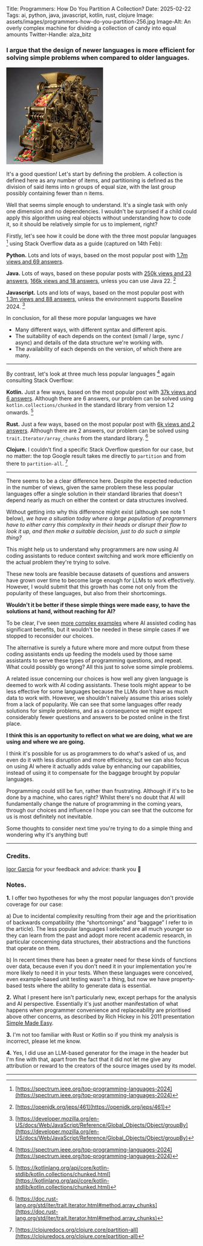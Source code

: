 Title: Programmers: How Do You Partition A Collection?
Date: 2025-02-22
Tags: ai, python, java, javascript, kotlin, rust, clojure
Image: assets/images/programmers-how-do-you-partition-256.jpg
Image-Alt: An overly complex machine for dividing a collection of candy into equal amounts
Twitter-Handle: alza_bitz

### I argue that the design of newer languages is more efficient for solving simple problems when compared to older languages.

![An overly complex machine for dividing a collection of candy into equal amounts](assets/images/programmers-how-do-you-partition-256.jpg)

It's a good question! Let's start by defining the problem. A collection is defined here as any number of items, and partitioning is defined as the division of said items into n groups of equal size, with the last group possibly containing fewer than n items.

Well that seems simple enough to understand. It's a single task with only one dimension and no dependencies. I wouldn't be surprised if a child could apply this algorithm using real objects without understanding how to code it, so it should be relatively simple for us to implement, right?

Firstly, let's see how it could be done with the three most popular languages [^1] using Stack Overflow data as a guide (captured on 14th Feb):

**Python.** Lots and lots of ways, based on the most popular post with [1.7m views and 69 answers](https://stackoverflow.com/questions/312443/how-do-i-split-a-list-into-equally-sized-chunks).

**Java.** Lots of ways, based on these popular posts with [250k views and 23 answers](https://stackoverflow.com/questions/12026885/is-there-a-common-java-utility-to-break-a-list-into-batches), [166k views and 18 answers](https://stackoverflow.com/questions/5824825/efficient-way-to-divide-a-list-into-lists-of-n-size), unless you can use Java 22. [^2]

**Javascript.** Lots and lots of ways, based on the most popular post with [1.3m views and 88 answers](https://stackoverflow.com/questions/8495687/split-array-into-chunks), unless the environment supports Baseline 2024. [^3]

In conclusion, for all these more popular languages we have 

- Many different ways, with different syntax and different apis.
- The suitability of each depends on the context (small / large, sync / async) and details of the data structure we're working with.
- The availability of each depends on the version, of which there are many.

***

By contrast, let's look at three much less popular languages [^4] again consulting Stack Overflow:

**Kotlin.** Just a few ways, based on the most popular post with [37k views and 6 answers](https://stackoverflow.com/questions/40699007/divide-list-into-parts). Although there are 6 answers, our problem can be solved using `kotlin.collections/chunked` in the standard library from version 1.2 onwards. [^5]

**Rust.** Just a few ways, based on the most popular post with [6k views and 2 answers](https://stackoverflow.com/questions/67536734/how-to-partition-vector-of-results-in-rust). Although there are 2 answers, our problem can be solved using `trait.Iterator/array_chunks` from the standard library. [^6]

**Clojure.** I couldn't find a specific Stack Overflow question for our case, but no matter: the top Google result takes me directly to `partition` and from there to `partition-all`. [^7]

***

There seems to be a clear difference here. Despite the expected reduction in the number of views, given the same problem these less popular languages offer a single solution in their standard libraries that doesn't depend nearly as much on either the context or data structures involved.

Without getting into why this difference might exist (although see note 1 below), _we have a situation today where a large population of programmers have to either carry this complexity in their heads or disrupt their flow to look it up, and then make a suitable decision, just to do such a simple thing?_

This might help us to understand why programmers are now using AI coding assistants to reduce context switching and work more efficiently on the actual problem they're trying to solve.

These new tools are feasible because datasets of questions and answers have grown over time to become large enough for LLMs to work effectively. However, I would submit that this growth has come not only from the popularity of these languages, but also from their shortcomings.

**Wouldn't it be better if these simple things were made easy, to have the solutions at hand, without reaching for AI?**

To be clear, I've seen [more complex examples](https://youtu.be/oNhqqiKuUmw) where AI assisted coding has significant benefits, but it wouldn't be needed in these simple cases if we stopped to reconsider our choices.

The alternative is surely a future where more and more output from these coding assistants ends up feeding the models used by those same assistants to serve these types of programming questions, and repeat. What could possibly go wrong? All this just to solve some simple problems.

A related issue concerning our choices is how well any given language is deemed to work with AI coding assistants. These tools might appear to be less effective for some languages because the LLMs don't have as much data to work with. However, we shouldn't naively assume this arises solely from a lack of popularity. We can see that some languages offer ready solutions for simple problems, and as a consequence we might expect considerably fewer questions and answers to be posted online in the first place.

**I think this is an opportunity to reflect on what we are doing, what we are using and where we are going.**

I think it's possible for us as programmers to do what's asked of us, and even do it with less disruption and more efficiency, but we can also focus on using AI where it actually adds value by enhancing our capabilities, instead of using it to compensate for the baggage brought by popular languages.

Programming could still be fun, rather than frustrating. Although if it's to be done by a machine, who cares right? Whilst there's no doubt that AI will fundamentally change the nature of programming in the coming years, through our choices and influence I hope you can see that the outcome for us is most definitely not inevitable.

Some thoughts to consider next time you're trying to do a simple thing and wondering why it's anything but!

***

### Credits.

[Igor Garcia](https://www.linkedin.com/in/garciaigor) for your feedback and advice: thank you 🙏

### Notes.

**1.**  I offer two hypotheses for why the most popular languages don't provide coverage for our case:

a) Due to incidental complexity resulting from their age and the prioritisation of backwards compatibility (the “shortcomings” and “baggage” I refer to in the article). The less popular languages I selected are all much younger so they can learn from the past and adopt more recent academic research, in particular concerning data structures, their abstractions and the functions that operate on them. 

b) In recent times there has been a greater need for these kinds of functions over data, because even if you don't need it in your implementation you're more likely to need it in your tests. When these languages were conceived, even example-based unit testing wasn't a thing, but now we have property-based tests where the ability to generate data is essential.

**2.** What I present here isn't particularly new, except perhaps for the analysis and AI perspective. Essentially it's just another manifestation of what happens when programmer convenience and replaceability are prioritised above other concerns, as described by Rich Hickey in his 2011 presentation [Simple Made Easy](https://youtu.be/LKtk3HCgTa8?t=546&si=v4mc0CTZOFGA87ay).

**3.** I'm not too familiar with Rust or Kotlin so if you think my analysis is incorrect, please let me know.

**4.** Yes, I did use an LLM-based generator for the image in the header but I'm fine with that, apart from the fact that it did not let me give any attribution or reward to the creators of the source images used by its model.

***

[^1]: [https://spectrum.ieee.org/top-programming-languages-2024](https://spectrum.ieee.org/top-programming-languages-2024)
[^2]: [https://openjdk.org/jeps/461](https://openjdk.org/jeps/461)
[^3]: [https://developer.mozilla.org/en-US/docs/Web/JavaScript/Reference/Global_Objects/Object/groupBy](https://developer.mozilla.org/en-US/docs/Web/JavaScript/Reference/Global_Objects/Object/groupBy)
[^4]: [https://spectrum.ieee.org/top-programming-languages-2024](https://spectrum.ieee.org/top-programming-languages-2024)
[^5]: [https://kotlinlang.org/api/core/kotlin-stdlib/kotlin.collections/chunked.html](https://kotlinlang.org/api/core/kotlin-stdlib/kotlin.collections/chunked.html)
[^6]: [https://doc.rust-lang.org/std/iter/trait.Iterator.html#method.array_chunks](https://doc.rust-lang.org/std/iter/trait.Iterator.html#method.array_chunks)
[^7]: [https://clojuredocs.org/clojure.core/partition-all](https://clojuredocs.org/clojure.core/partition-all)